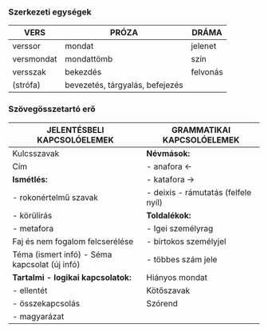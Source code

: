 ### Szerkezeti egységek

| VERS       | PRÓZA                           | DRÁMA    |
| ---------- | ------------------------------- | -------- |
| verssor    | mondat                          | jelenet  |
| versmondat | mondattömb                      | szín     |
| versszak   | bekezdés                        | felvonás |
| (strófa)   | bevezetés, tárgyalás, befejezés |          |

### Szövegösszetartó erő

| JELENTÉSBELI KAPCSOLÓELEMEK                   | GRAMMATIKAI KAPCSOLÓELEMEK              |
| --------------------------------------------- | --------------------------------------- |
| Kulcsszavak                                   | **Névmások:**                           |
| Cím                                           | - anafora <-                            |
| **Ismétlés:**                                 | - katafora ->                           |
| - rokonértelmű szavak                         | - deixis - rámutatás (felfele nyíl)<br> |
| - körülírás                                   | **Toldalékok:**                         |
| - metafora                                    | - Igei személyrag                       |
| Faj és nem fogalom felcserélése               | - birtokos személyjel                   |
| Téma (ismert infó) - Séma kapcsolat (új infó) | - többes szám jele                      |
| **Tartalmi - logikai kapcsolatok:**           | Hiányos mondat                          |
| - ellentét                                    | Kötőszavak                              |
| - összekapcsolás                              | Szórend                                 |
| - magyarázat                                  |                                         |

